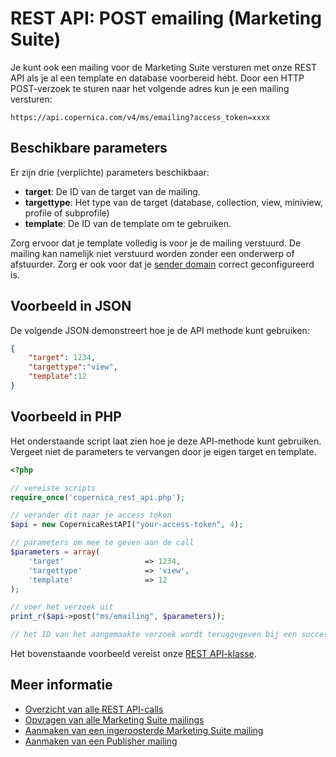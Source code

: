 # REST API: POST emailing (Marketing Suite)

Je kunt ook een mailing voor de Marketing Suite versturen met onze
REST API als je al een template en database voorbereid hebt. Door een HTTP
POST-verzoek te sturen naar het volgende adres kun je een mailing versturen:

`https://api.copernica.com/v4/ms/emailing?access_token=xxxx`

## Beschikbare parameters

Er zijn drie (verplichte) parameters beschikbaar:

* **target**: De ID van de target van de mailing.
* **targettype**: Het type van de target (database, collection, view, miniview, profile of subprofile)
* **template**: De ID van de template om te gebruiken.

Zorg ervoor dat je template volledig is voor je de mailing verstuurd.
De mailing kan namelijk niet verstuurd worden zonder een onderwerp of
afstuurder. Zorg er ook voor dat je [sender domain](./sender-domains)
correct geconfigureerd is.

## Voorbeeld in JSON
De volgende JSON demonstreert hoe je de API methode kunt gebruiken:

```json
{
    "target": 1234,
    "targettype":"view",
    "template":12
}
```

## Voorbeeld in PHP

Het onderstaande script laat zien hoe je deze API-methode kunt gebruiken.
Vergeet niet de parameters te vervangen door je eigen target en template.

```php
<?php

// vereiste scripts
require_once('copernica_rest_api.php');

// verander dit naar je access token
$api = new CopernicaRestAPI("your-access-token", 4);

// parameters om mee te geven aan de call
$parameters = array(
    'target'                  => 1234,
    'targettype'              => 'view',
    'template'                => 12
);

// voer het verzoek uit
print_r($api->post("ms/emailing", $parameters));

// het ID van het aangemaakte verzoek wordt teruggegeven bij een succesvol verzoek
```

Het bovenstaande voorbeeld vereist onze [REST API-klasse](rest-php).

## Meer informatie

* [Overzicht van alle REST API-calls](./rest-api)
* [Opvragen van alle Marketing Suite mailings](./rest-get-ms-emailings)
* [Aanmaken van een ingeroosterde Marketing Suite mailing](./rest-post-ms-scheduledemailing)
* [Aanmaken van een Publisher mailing](./rest-post-publisher-emailing)
